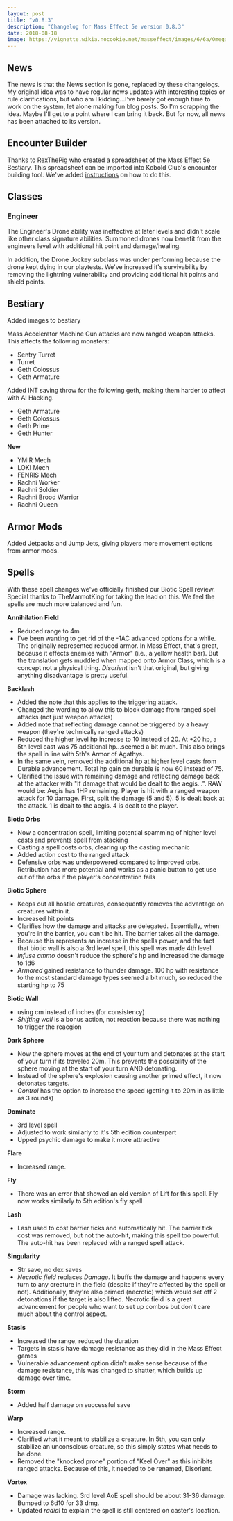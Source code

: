 ```yaml
---
layout: post
title: "v0.8.3"
description: "Changelog for Mass Effect 5e version 0.8.3"
date: 2018-08-18
image: https://vignette.wikia.nocookie.net/masseffect/images/6/6a/Omega_-_samorinth_shodown.png/revision/latest/scale-to-width-down/640?cb=20140624123628
---
```


## News

The news is that the News section is gone, replaced by these changelogs. My original idea was to have regular news updates
with interesting topics or rule clarifications, but who am I kidding...I've barely got enough time to work on the system, let
alone making fun blog posts. So I'm scrapping the idea. Maybe I'll get to a point where I can bring it back. But for now,
all news has been attached to its version.

## Encounter Builder

Thanks to RexThePig who created a spreadsheet of the Mass Effect 5e Bestiary. This spreadsheet can be imported into
Kobold Club's encounter building tool. We've added [instructions](/for-gms/encounter-builder) on how to do this.

## Classes

### Engineer
The Engineer's Drone ability was ineffective at later levels and didn't scale like other class signature abilities. Summoned drones
now benefit from the engineers level with additional hit point and damage/healing.

In addition, the Drone Jockey subclass was under performing because the drone kept dying in our playtests. We've increased it's
survivability by removing the lightning vulnerability and providing additional hit points and shield points.

## Bestiary

Added images to bestiary

Mass Accelerator Machine Gun attacks are now ranged weapon attacks. This affects the following monsters:
- Sentry Turret
- Turret
- Geth Colossus
- Geth Armature

Added INT saving throw for the following geth, making them harder to affect with AI Hacking.
  - Geth Armature
  - Geth Colossus
  - Geth Prime
  - Geth Hunter

__New__
- YMIR Mech
- LOKI Mech
- FENRIS Mech
- Rachni Worker
- Rachni Soldier
- Rachni Brood Warrior
- Rachni Queen

## Armor Mods

Added Jetpacks and Jump Jets, giving players more movement options from armor mods.

## Spells

With these spell changes we've officially finished our Biotic Spell review. Special thanks to TheMarmotKing for taking
the lead on this. We feel the spells are much more balanced and fun.

__Annihilation Field__
* Reduced range to 4m
* I've been wanting to get rid of the -1AC advanced options for a while. The originally represented reduced armor. In Mass
Effect, that's great, because it effects enemies with "Armor" (i.e., a yellow health bar). But the translation gets muddled when
mapped onto Armor Class, which is a concept not a physical thing. _Disorient_ isn't that original, but giving anything
disadvantage is pretty useful.

__Backlash__
* Added the note that this applies to the triggering attack.
* Changed the wording to allow this to block damage from ranged spell attacks (not just weapon attacks)
* Added note that reflecting damage cannot be triggered by a heavy weapon (they're technically ranged attacks)
* Reduced the higher level hp increase to 10 instead of 20. At +20 hp, a 5th level cast was 75 additional hp...seemed a
bit much. This also brings the spell in line with 5th's Armor of Agathys.
* In the same vein, removed the additional hp at higher level casts from Durable advancement. Total hp gain on durable
is now 60 instead of 75.
* Clarified the issue with remaining damage and reflecting damage back at the attacker with "If damage that would be dealt
to the aegis...". RAW would be: Aegis has 1HP remaining. Player is hit with a ranged weapon attack for 10 damage. First,
split the damage (5 and 5). 5 is dealt back at the attack. 1 is dealt to the aegis. 4 is dealt to the player.

__Biotic Orbs__
* Now a concentration spell, limiting potential spamming of higher level casts and prevents spell from stacking
* Casting a spell costs orbs, clearing up the casting mechanic
* Added action cost to the ranged attack
* Defensive orbs was underpowered compared to improved orbs. Retribution has more potential and works as a panic button
to get use out of the orbs if the player's concentration fails

__Biotic Sphere__
* Keeps out all hostile creatures, consequently removes the advantage on creatures within it.
* Increased hit points
* Clarifies how the damage and attacks are delegated. Essentially, when you're in the barrier, you can't be hit. The barrier takes all the damage.
* Because this represents an increase in the spells power, and the fact that biotic wall is also a 3rd level spell, this spell was made 4th level
* _Infuse ammo_ doesn't reduce the sphere's hp and increased the damage to 1d6
* _Armored_ gained resistance to thunder damage. 100 hp with resistance to the most standard damage types seemed a bit much, so reduced the starting hp to 75

__Biotic Wall__
* using cm instead of inches (for consistency)
* _Shifting wall_ is a bonus action, not reaction because there was nothing to trigger the reacgion

__Dark Sphere__
* Now the sphere moves at the end of your turn and detonates at the start of your turn if its traveled 20m. This prevents
the possibility of the sphere moving at the start of your turn AND detonating.
* Instead of the sphere's explosion causing another primed effect, it now detonates targets.
* _Control_ has the option to increase the speed (getting it to 20m in as little as 3 rounds)

__Dominate__
* 3rd level spell
* Adjusted to work similarly to it's 5th edition counterpart
* Upped psychic damage to make it more attractive

__Flare__
* Increased range.

__Fly__
* There was an error that showed an old version of Lift for this spell. Fly now works similarly to 5th edition's fly spell

__Lash__
* Lash used to cost barrier ticks and automatically hit. The barrier tick cost was removed, but not the auto-hit, making
this spell too powerful. The auto-hit has been replaced with a ranged spell attack.

__Singularity__
* Str save, no dex saves
* _Necrotic field_ replaces _Damage_. It buffs the damage and happens every turn to any creature in the field (despite
if they're affected by the spell or not). Additionally, they're also primed (necrotic) which would set off 2 detonations
if the target is also lifted. Necrotic field is a great advancement for people who want to set up combos but don't care
much about the control aspect.

__Stasis__
* Increased the range, reduced the duration
* Targets in stasis have damage resistance as they did in the Mass Effect games
* Vulnerable advancement option didn't make sense because of the damage resistance, this was changed to shatter,
which builds up damage over time.

__Storm__
* Added half damage on successful save

__Warp__
* Increased range.
* Clarified what it meant to stabilize a creature. In 5th, you can only stabilize an unconscious creature, so this simply states what needs to be done.
* Removed the "knocked prone" portion of "Keel Over" as this inhibits ranged attacks. Because of this, it needed to be renamed, Disorient.

__Vortex__
* Damage was lacking. 3rd level AoE spell should be about 31-36 damage. Bumped to 6d10 for 33 dmg.
* Updated _radial_ to explain the spell is still centered on caster's location.



